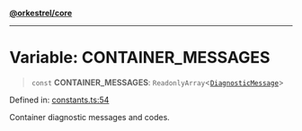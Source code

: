 [**@orkestrel/core**](../index.md)

***

# Variable: CONTAINER\_MESSAGES

> `const` **CONTAINER\_MESSAGES**: `ReadonlyArray`\<[`DiagnosticMessage`](../interfaces/DiagnosticMessage.md)\>

Defined in: [constants.ts:54](https://github.com/orkestrel/core/blob/7cc3e19bc4a1e6f96f153d7b931686981208a465/src/constants.ts#L54)

Container diagnostic messages and codes.
